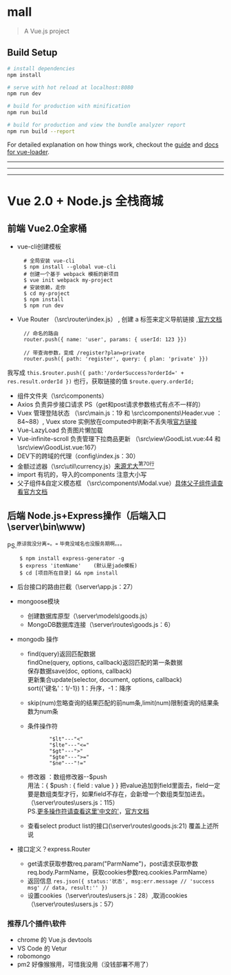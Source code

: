 # mall

> A Vue.js project

## Build Setup

``` bash
# install dependencies
npm install

# serve with hot reload at localhost:8080
npm run dev

# build for production with minification
npm run build

# build for production and view the bundle analyzer report
npm run build --report
```

For detailed explanation on how things work, checkout the [guide](http://vuejs-templates.github.io/webpack/) and [docs for vue-loader](http://vuejs.github.io/vue-loader).


----------
----------
----------



# Vue 2.0 + Node.js 全栈商城
## 前端 Vue2.0全家桶  
 
* vue-cli创建模板 

        # 全局安装 vue-cli
        $ npm install --global vue-cli
        # 创建一个基于 webpack 模板的新项目
        $ vue init webpack my-project
        # 安装依赖，走你
        $ cd my-project
        $ npm install
        $ npm run dev  

* Vue Router （\src\router\index.js） ,<router-link> 创建 a 标签来定义导航链接 ,[官方文档](https://router.vuejs.org/zh-cn/essentials/navigation.html)   

        // 命名的路由
        router.push({ name: 'user', params: { userId: 123 }})

        // 带查询参数，变成 /register?plan=private
        router.push({ path: 'register', query: { plan: 'private' }})
我写成 ` this.$router.push({
                        path:'/orderSuccess?orderId=' + res.result.orderId
                    }) ` 也行，获取链接的值 `$route.query.orderId; `
* 组件文件夹（\src\components）
* Axios  负责异步接口请求 PS（get和post请求参数格式有点不一样的）  
* Vuex 管理登陆状态 （\src\main.js：19 和 \src\components\Header.vue ：84~88）,  Vuex store 实例放在computed中刷新不丢失哦[官方链接](https://vuex.vuejs.org/zh-cn/state.html)
* Vue-LazyLoad 负责图片懒加载  
* Vue-infinite-scroll 负责管理下拉商品更新 （\src\view\GoodList.vue:44 和 \src\view\GoodList.vue:167）  
* DEV下的跨域的代理（config\index.js：30）
* 金额过滤器（\src\util\currency.js）[来源尤大<sup>第70行</sup>](https://github.com/vuejs/vue/blob/1.0/src/filters/index.js)
* import 有坑的，导入的components 注意大小写
* 父子组件&自定义模态框 （\src\components\Modal.vue）[具体父子组件请查看官方文档](https://cn.vuejs.org/v2/guide/components.html#动态-Props)



## 后端 Node.js+Express操作（后端入口\server\bin\www) 
PS.<sup>原谅我没分离=。=  毕竟没域名也没服务期啊。。。</sup>

        $ npm install express-generator -g
        $ express 'itemName'    (默认是jade模板) 
        $ cd [项目所在目录] && npm install 

* 后台接口的路由拦截（\server\app.js：27）
* mongoose模块  
   * 创建数据库原型（\server\models\goods.js）
   * MongoDB数据库连接（\server\routes\goods.js：6）
* mongodb 操作 
  * find(query)返回匹配数据  
  findOne(query, options, callback)返回匹配的第一条数据    
  保存数据save(doc, options, callback)  
  更新集合update(selector, document, options, callback)   
  sort({'键名'：1/-1}) 1：升序，-1：降序
  * skip(num)忽略查询的结果匹配的前num条,limit(num)限制查询的结果条数为num条
  *  条件操作符  

                "$lt"---"<"
                "$lte"---"<="
                "$gt"---">"
                "$gte"---">="
                "$ne"---"!="
  * 修改器 ：数组修改器--$push  
  用法：{ $push : { field : value } }
把value追加到field里面去，field一定要是数组类型才行，如果field不存在，会新增一个数组类型加进去。 
（\server\routes\users.js：115）  
PS.[更多操作符请查看这里'中文的'](http://hahaxiao.techweb.com.cn/archives/469.html)，[官方文档](https://docs.mongodb.com/manual/reference/method/js-collection/)
  * 查看select product list的接口(\server\routes\goods.js:21) 覆盖上述所说
  
* 接口定义？express.Router  
   * get请求获取参数req.param("ParmName")，post请求获取参数req.body.ParmName，获取cookies参数req.cookies.ParmName）
   * 返回信息
   `` res.json({
        status:'状态',
        msg:err.message // 'success msg' // data,
        result:''
            }) ``
   * 设置cookies（\server\routes\users.js：28）,取消cookies（\server\routes\users.js：57）



### 推荐几个插件\软件
* chrome 的 Vue.js devtools
* VS Code 的 Vetur
* robomongo
* pm2 好像猴猴用，可惜我没用（没钱部署不用了）


